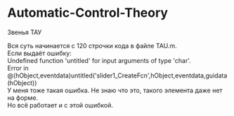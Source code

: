 # Automatic-Control-Theory
Звенья ТАУ

Вся суть начинается с 120 строчки кода в файле TAU.m.  
Если выдаёт ошибку:  
Undefined function 'untitled' for input arguments of type 'char'.   
Error in @(hObject,eventdata)untitled('slider1_CreateFcn',hObject,eventdata,guidata(hObject))   
У меня тоже такая ошибка. Не знаю что это, такого элемента даже нет на форме.  
Но всё работает и с этой ошибкой.  
